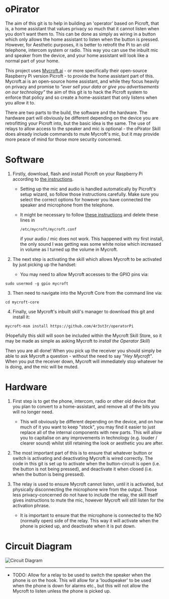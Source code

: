 # oPirator
 
The aim of this git is to help in building an 'operator' based on Picroft, that is, a home assistant that values privacy so much that it cannot listen when you don't want them to. This can be done as simply as wiring in a button which only allows the home assistant to listen when the button is pressed. However, for Aesthetic purposes, it is better to retrofit the Pi to an old telephone, intercom system or radio. This way you can use the inbuilt mic and speaker from the device, and your home assistant will look like a normal part of your home. 

This project uses [Mycroft.ai](https://mycroft.ai) - or more specifically their open-source Raspberry Pi version Picroft - to provide the home assistant part of this. Mycroft.ai is an open-source home assistant, and while they focus heavily on privacy and promise to *"ever sell your data or give you advertisements on our technology"* the aim of this git is to hack the Picroft system to enforce that policy and so create a home-assistant that only listens when you allow it to.  

There are two parts to the build, the software and the hardware. The hardware part will obviously be different depending on the device you are retrofitting your Picroft into, but the basic idea is the same. The use of relays to allow access to the speaker and mic is optional - the oPirator Skill does already include commands to mute Mycroft's mic, but it may provide more peace of mind for those more security concerned. 

# Software
1. Firstly, download, flash and install Picroft on your Raspberry Pi according to [the instructions](https://mycroft-ai.gitbook.io/docs/using-mycroft-ai/get-mycroft/picroft). 

    * Setting up the mic and audio is handled automatically by Picroft's setup wizard, so follow those instructions carefully. Make sure you select the correct options for however you have connected the speaker and microphone from the telephone. 
    * It might be necessary to follow [these instructions](https://github.com/MycroftAI/enclosure-picroft/pull/148/commits/1df02f3fea8d56327a5a109a120483c69ba44408) and delete these lines in 
          
        `/etc/mycroft/mycroft.conf` 
          
        if your audio / mic does not work. This happened with my first install, the only sound I was getting was some white noise which increased in volume as I turned up the volume in Mycroft. 


2. The next step is activating the skill which allows Mycroft to be activated by just picking up the handset:

    * You may need to allow Mycroft accesses to the GPIO pins via:

`sudo usermod -g gpio mycroft`

3. Then need to navigate into the Mycroft Core from the command line via:

`cd mycroft-core`

4. Finally, use Mycroft's inbuilt skill's manager to download this git and install it:

`mycroft-msm install https://github.com/4r3st3r/operatorPi`

(Hopefully this skill will soon be included within the Mycroft Skill Store, so it may be made as simple as asking Mycroft to *install the Operator Skill*)

Then you are all done! When you pick up the receiver you should simply be able to ask Mycroft a question - without the need to say *"Hey Mycroft"*. When you put the receiver down, Mycroft will immediately stop whatever he is doing, and the mic will be muted. 

# Hardware

1. First step is to get the phone, intercom, radio or other old device that you plan to convert to a home-assistant, and remove all of the bits you will no longer need. 
    * This will obviously be different depending on the device, and on how much of it you want to keep "stock", you may find it easier to just replace all of the internal components with new parts. This will allow you to capitalise on any improvements in technology (e.g. louder / clearer sound) whilst still retaining the look or aesthetic you are after.


2. The most important part of this is to ensure that whatever button or switch is activating and deactivating Mycroft is wired correctly. The code in this git is set up to activate when the button-circuit is open (i.e. the button is not being pressed), and deactivate it when closed (i.e. when the button is being pressed).

    
3. The relay is used to ensure Mycroft cannot listen, until it is activated, but physically disconnecting the microphone wire from the output. Those less privacy-concerned do not have to include the relay, the skill itself gives instructions to mute the mic, however Mycroft will still listen for the activation phrase.
    * It is important to ensure that the microphone is connected to the NO (normally open) side of the relay. This way it will activate when the phone is picked up, and deactivate when it is put down.   


# Circuit Diagram

![Circuit Diagram](https://i.ibb.co/qCbZgGx/Screenshot-2021-11-01-at-18-50-26.png)
________________________
* TODO: Allow for a relay to be used to switch the speaker when the phone is on the hook. This will allow for a 'loudspeaker' to be used when the phone is down for alarms etc., but this will not allow the Mycroft to listen unless the phone is picked up.
 
